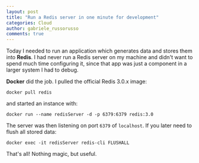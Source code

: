 ```yaml
---
layout: post
title: "Run a Redis server in one minute for development"
categories: Cloud
author: gabriele_russorusso
comments: true
---
```


Today I needed to run an application which generates data and stores them
into **Redis**. I had never run a Redis server on my machine and didn't want to
spend much time configuring it, since that app was just a component in a larger
system I had to debug.

**Docker** did the job. I pulled the official Redis 3.0.x image:

	docker pull redis

and started an instance with:

	docker run --name redisServer -d -p 6379:6379 redis:3.0

The server was then listening on port `6379` of `localhost`. If you later need to
flush all stored data:

	docker exec -it redisServer redis-cli FLUSHALL

That's all! Nothing magic, but useful.
